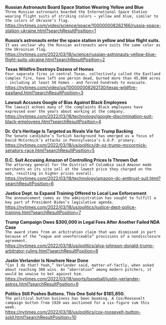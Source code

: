 **Russian Astronauts Board Space Station Wearing Yellow and Blue**\
`Three Russian astronauts boarded the International Space Station wearing flight suits of striking colors — yellow and blue, similar to the colors of Ukraine’s flag.`\
https://nytimes.com/video/science/space/100000008262166/russia-space-station-ukraine.html?searchResultPosition=1

**Russia’s astronauts enter the space station in yellow and blue flight suits.**\
`It was unclear why the Russian astronauts wore suits the same color as the Ukrainian flag.`\
https://nytimes.com/2022/03/18/science/russian-astronauts-yellow-blue-flight-suits-ukraine.html?searchResultPosition=2

**Texas Wildfire Destroys Dozens of Homes**\
`Four separate fires in central Texas, collectively called the Eastland Complex fire, have left one person dead, burned more than 45,000 acres - including at least 50 homes - and forced hundreds to evacuate.`\
https://nytimes.com/video/us/100000008262130/texas-wildfire-eastland.html?searchResultPosition=3

**Lawsuit Accuses Google of Bias Against Black Employees**\
`The lawsuit echoes many of the complaints Black employees have expressed over the years about working at the company.`\
https://nytimes.com/2022/03/18/technology/google-discrimination-suit-black-employees.html?searchResultPosition=4

**Dr. Oz’s Heritage Is Targeted as Rivals Vie for Trump Backing**\
`The Senate candidate’s Turkish background has emerged as a focus of David McCormick’s attacks in Pennsylvania’s G.O.P. primary.`\
https://nytimes.com/2022/03/18/us/politics/dr-oz-trump-mccormick-senators-race.html?searchResultPosition=5

**D.C. Suit Accusing Amazon of Controlling Prices Is Thrown Out**\
`The attorney general for the District of Columbia said Amazon made merchants on its site sell at the lowest price they charged on the web, resulting in higher prices overall.`\
https://nytimes.com/2022/03/18/technology/amazon-dc-antitrust-suit.html?searchResultPosition=6

**Justice Dept. to Expand Training Offered to Local Law Enforcement**\
`The announcement comes as the administration has sought to fulfill a key part of President Biden’s legislative agenda.`\
https://nytimes.com/2022/03/18/us/politics/justice-dept-police-training.html?searchResultPosition=7

**Trump Campaign Owes $300,000 in Legal Fees After Another Failed NDA Case**\
`The award stems from an arbitration claim that was dismissed in part because of the “vague and unenforceable” provisions of a nondisclosure agreement.`\
https://nytimes.com/2022/03/18/us/politics/alva-johnson-donald-trump-arbitrator-ruling.html?searchResultPosition=8

**Justin Verlander Is Nowhere Near Done**\
`“Can I do that? Yeah,” Verlander said, matter-of-factly, when asked about reaching 300 wins. An “aberration” among modern pitchers, it would be unwise to bet against him.`\
https://nytimes.com/2022/03/18/sports/baseball/justin-verlander-astros.html?searchResultPosition=9

**Politics Still Pushes Buttons. This One Sold for $185,850.**\
`The political button business has been booming. A Cox/Roosevelt campaign button from 1920 was auctioned for a six-figure sum this week.`\
https://nytimes.com/2022/03/18/us/politics/cox-roosevelt-button-sold.html?searchResultPosition=10

